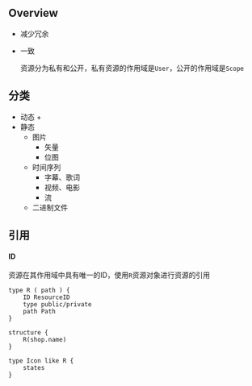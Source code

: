 ## Overview

+ 减少冗余

+ 一致

  资源分为私有和公开，私有资源的作用域是`User`，公开的作用域是`Scope`

## 分类

+ 动态
  + 
+ 静态
  + 图片
    + 矢量
    + 位图
  + 时间序列
    + 字幕、歌词
    + 视频、电影
    + 流
  + 二进制文件

## 引用

#### ID

资源在其作用域中具有唯一的ID，使用`R`资源对象进行资源的引用

```
type R ( path ) {
    ID ResourceID
    type public/private
    path Path
}

structure {
    R(shop.name)
}
```

```
type Icon like R {
    states
}
```

